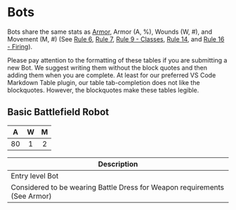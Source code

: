 # Bots
Bots share the same stats as [Armor](armor.md), Armor (A, %), Wounds (W, #), and Movement (M, #) (See [Rule 6][rule6], [Rule 7][rule7], [Rule 9 - Classes][rule9], [Rule 14][rule14], and [Rule 16 - Firing][rule16]).

Please pay attention to the formatting of these tables if you are submitting a new Bot. We suggest writing them without the block quotes and then adding them when you are complete. At least for our preferred VS Code Markdown Table plugin, our table tab-completion does not like the blockquotes. However, the blockquotes make these tables legible.

## **Basic Battlefield Robot**
|  A  |  W  |  M  |
| :-: | :-: | :-: |
|  80 |  1  |  2  |

| **Description**                                                           |
| ------------------------------------------------------------------------- |
| Entry level Bot                                                           |
| Considered to be wearing Battle Dress for Weapon requirements (See Armor) |

[rule6]: /rules#rule6
[rule7]: /rules#rule7
[rule9]: /rules#rule9.classes
[rule14]: /rules#rule14
[rule16]: /rules#rule16.firing
